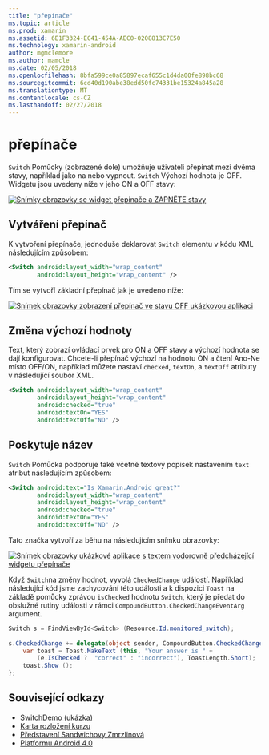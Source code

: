 ```yaml
---
title: "přepínače"
ms.topic: article
ms.prod: xamarin
ms.assetid: 6E1F3324-EC41-454A-AEC0-0208813C7E50
ms.technology: xamarin-android
author: mgmclemore
ms.author: mamcle
ms.date: 02/05/2018
ms.openlocfilehash: 8bfa599ce0a85897ecaf655c1d4da00fe898bc68
ms.sourcegitcommit: 6cd40d190abe38edd50fc74331be15324a845a28
ms.translationtype: MT
ms.contentlocale: cs-CZ
ms.lasthandoff: 02/27/2018
---
```

# <a name="switch"></a>přepínače

`Switch` Pomůcky (zobrazené dole) umožňuje uživateli přepínat mezi dvěma stavy, například jako na nebo vypnout. `Switch` Výchozí hodnota je OFF. Widgetu jsou uvedeny níže v jeho ON a OFF stavy:

[ ![Snímky obrazovky se widget přepínače a ZAPNĚTE stavy](switch-images/16-switch-onoff.png)](switch-images/16-switch-onoff.png)

<a name="Creating_a_Switch" />

## <a name="creating-a-switch"></a>Vytváření přepínač

K vytvoření přepínače, jednoduše deklarovat `Switch` elementu v kódu XML následujícím způsobem:

```xml
<Switch android:layout_width="wrap_content"
        android:layout_height="wrap_content" />
```

Tím se vytvoří základní přepínač jak je uvedeno níže:

[ ![Snímek obrazovky zobrazení přepínač ve stavu OFF ukázkovou aplikaci](switch-images/07-switch.png)](switch-images/07-switch.png)

<a name="Changing_Default_Values" />

## <a name="changing-default-values"></a>Změna výchozí hodnoty

Text, který zobrazí ovládací prvek pro ON a OFF stavy a výchozí hodnota se dají konfigurovat. Chcete-li přepínač výchozí na hodnotu ON a čtení Ano-Ne místo OFF/ON, například můžete nastaví `checked`, `textOn`, a `textOff` atributy v následující soubor XML.

```xml
<Switch android:layout_width="wrap_content"
        android:layout_height="wrap_content"
        android:checked="true"
        android:textOn="YES"
        android:textOff="NO" />
```

 <a name="Providing_a_Title" />


## <a name="providing-a-title"></a>Poskytuje název

`Switch` Pomůcka podporuje také včetně textový popisek nastavením `text` atribut následujícím způsobem:

```xml
<Switch android:text="Is Xamarin.Android great?"
        android:layout_width="wrap_content"
        android:layout_height="wrap_content"
        android:checked="true"
        android:textOn="YES"
        android:textOff="NO" />
```

Tato značka vytvoří za běhu na následujícím snímku obrazovky:

[![Snímek obrazovky ukázkové aplikace s textem vodorovně předcházející widgetu přepínače](switch-images/08-switch.png)](switch-images/08-switch.png)

Když `Switch`na změny hodnot, vyvolá `CheckedChange` událostí.
Například následující kód jsme zachycování této události a k dispozici `Toast` na základě pomůcky zprávou `isChecked` hodnotu `Switch`, který je předat do obslužné rutiny události v rámci `CompoundButton.CheckedChangeEventArg` argument.

```csharp
Switch s = FindViewById<Switch> (Resource.Id.monitored_switch);
           
s.CheckedChange += delegate(object sender, CompoundButton.CheckedChangeEventArgs e) {
    var toast = Toast.MakeText (this, "Your answer is " +
        (e.IsChecked ?  "correct" : "incorrect"), ToastLength.Short);
    toast.Show ();
};
```


## <a name="related-links"></a>Související odkazy

- [SwitchDemo (ukázka)](https://developer.xamarin.com/samples/monodroid/PlatformFeatures/ICS_Samples/SwitchDemo/)
- [Karta rozložení kurzu](~/android/user-interface/layouts/tab-layout/index.md)
- [Představení Sandwichovy Zmrzlinová](http://www.android.com/about/ice-cream-sandwich/)
- [Platformu Android 4.0](http://developer.android.com/sdk/android-4.0.html)
